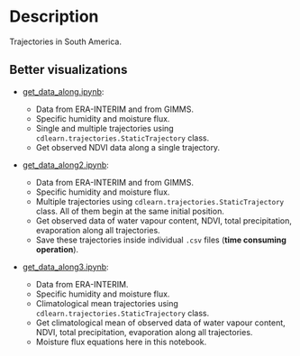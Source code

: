 # Description

Trajectories in South America.

## Better visualizations


- [get_data_along.ipynb](https://nbviewer.jupyter.org/github/SandroAlex/phd/blob/master/notebooks/trajectories/get_data_along.ipynb?flush_cache=true):
    - Data from ERA-INTERIM and from GIMMS.
    - Specific humidity and moisture flux.
    - Single and multiple trajectories using `cdlearn.trajectories.StaticTrajectory` class.
    - Get observed NDVI data along a single trajectory.


- [get_data_along2.ipynb](https://nbviewer.jupyter.org/github/SandroAlex/phd/blob/master/notebooks/trajectories/get_data_along2.ipynb?flush_cache=true):
    - Data from ERA-INTERIM and from GIMMS.
    - Specific humidity and moisture flux.
    - Multiple trajectories using `cdlearn.trajectories.StaticTrajectory` class. All of them begin at the same initial position.
    - Get observed data of water vapour content, NDVI, total precipitation, evaporation along all trajectories.
    - Save these trajectories inside individual `.csv` files (**time consuming operation**).


- [get_data_along3.ipynb](https://nbviewer.jupyter.org/github/SandroAlex/phd/blob/master/notebooks/trajectories/get_data_along3.ipynb?flush_cache=true):
    - Data from ERA-INTERIM.
    - Specific humidity and moisture flux.
    - Climatological mean trajectories using `cdlearn.trajectories.StaticTrajectory` class.
    - Get climatological mean of observed data of water vapour content, NDVI, total precipitation, evaporation along all trajectories.
    - Moisture flux equations here in this notebook.